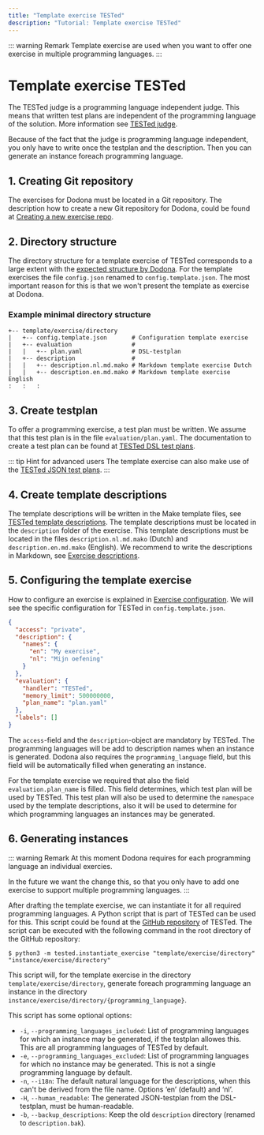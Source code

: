 ```yaml
---
title: "Template exercise TESTed"
description: "Tutorial: Template exercise TESTed"
---
```


::: warning Remark
Template exercise are used when you want to offer one exercise in multiple programming languages.
:::

# Template exercise TESTed
The TESTed judge is a programming language independent judge.
This means that written test plans are independent of the programming language of the solution.
More information see [TESTed judge](../../../references/tested-judge/).

Because of the fact that the judge is programming language independent,
you only have to write once the testplan and the description.
Then you can generate an instance foreach programming language.

## 1. Creating Git repository
The exercises for Dodona must be located in a Git repository.
The description how to create a new Git repository for Dodona,
could be found at [Creating a new exercise repo](../new-exercise-repo).

## 2. Directory structure
The directory structure for a template exercise of TESTed corresponds to a large extent with the
[expected structure by Dodona](../../../references/exercise-directory-structure).
For the template exercises the file `config.json` renamed to `config.template.json`.
The most important reason for this is that we won't present the template as exercise at Dodona.

### Example minimal directory structure
```text
+-- template/exercise/directory
|   +-- config.template.json       # Configuration template exercise
|   +-- evaluation                 #
|   |   +-- plan.yaml              # DSL-testplan
|   +-- description                #
|   |   +-- description.nl.md.mako # Markdown template exercise Dutch
|   |   +-- description.en.md.mako # Markdown template exercise English
:   :   :
```

## 3. Create testplan
To offer a programming exercise, a test plan must be written.
We assume that this test plan is in the file `evaluation/plan.yaml`. 
The documentation to create a test plan can be found at  [TESTed DSL test plans](../../../references/tested-judge/dsl).

::: tip Hint for advanced users
The template exercise can also make use of the [TESTed JSON test plans](../../../references/tested-judge/json).
:::

## 4. Create template descriptions
The template descriptions will be written in the Make template files,
see [TESTed template descriptions](../../../references/tested-judge/template-description).
The template descriptions must be located in the `description` folder of the exercise.
This template descriptions must be located in the files `description.nl.md.mako` (Dutch) and
`description.en.md.mako` (English).
We recommend to write the descriptions in Markdown,
see [Exercise descriptions](../../../references/exercise-description).

## 5. Configuring the template exercise
How to configure an exercise is explained in [Exercise configuration](../../../references/exercise-config).
We will see the specific configuration for TESTed in `config.template.json`.

```json
{
  "access": "private",
  "description": {
    "names": {
      "en": "My exercise",
      "nl": "Mijn oefening"
    }
  },
  "evaluation": {
    "handler": "TESTed",
    "memory_limit": 500000000,
    "plan_name": "plan.yaml"
  },
  "labels": []
}
```

The `access`-field and the `description`-object are mandatory by TESTed.
The programming languages will be add to description names when an instance is generated.
Dodona also requires the `programming_language` field,
but this field will be automatically filled when generating an instance.

For the template exercise we required that also the field `evaluation.plan_name` is filled.
This field determines, which test plan will be used by TESTed.
This test plan will also be used to determine the `namespace` used by the template descriptions,
also it will be used to determine for which programming languages an instances may be generated.

## 6. Generating instances
::: warning Remark
At this moment Dodona requires for each programming language an individual exercies.

In the future we want the change this,
so that you only have to add one exercise to support multiple programming languages.
:::

After drafting the template exercise, we can instantiate it for all required programming languages.
A Python script that is part of TESTed can be used for this.
This script could be found at the [GitHub repository](https://github.com/dodona-edu/universal-judge) of TESTed.
The script can be executed with the following command in the root directory of the GitHub repository:
```shell
$ python3 -m tested.instantiate_exercise "template/exercise/directory" "instance/exercise/directory"
```

This script will, for the template exercise in the directory `template/exercise/directory`,
generate foreach programming language an instance in the directory `instance/exercise/directory/{programming_language}`.

This script has some optional options:
- `-i`, `--programming_languages_included`:
  List of programming languages for which an instance may be generated, if the testplan allowes this.
  This are all programming languages of TESTed by default.
- `-e`, `--programming_languages_excluded`:
  List of programming languages for which no instance may be generated.
  This is not a single programming language by default.
- `-n`, `--i18n`: The default natural language for the descriptions, when this can't be derived from the file name.
  Options ‘en’ (default) and ‘nl’.
- `-H`, `--human_readable`: The generated JSON-testplan from the DSL-testplan, must be human-readable.
- `-b`, `--backup_descriptions`: Keep the old `description` directory (renamed to `description.bak`).

